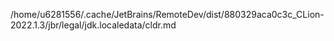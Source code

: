 /home/u6281556/.cache/JetBrains/RemoteDev/dist/880329aca0c3c_CLion-2022.1.3/jbr/legal/jdk.localedata/cldr.md